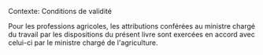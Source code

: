 Contexte: Conditions de validité

Pour les professions agricoles, les attributions conférées au ministre chargé du travail par les dispositions du présent livre sont exercées en accord avec celui-ci par le ministre chargé de l'agriculture.